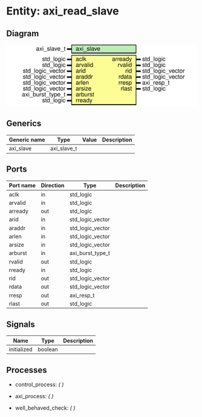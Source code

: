 # Entity: axi_read_slave
## Diagram
![Diagram](axi_read_slave.svg "Diagram")
## Generics
| Generic name | Type        | Value | Description |
| ------------ | ----------- | ----- | ----------- |
| axi_slave    | axi_slave_t |       |             |
## Ports
| Port name | Direction | Type             | Description |
| --------- | --------- | ---------------- | ----------- |
| aclk      | in        | std_logic        |             |
| arvalid   | in        | std_logic        |             |
| arready   | out       | std_logic        |             |
| arid      | in        | std_logic_vector |             |
| araddr    | in        | std_logic_vector |             |
| arlen     | in        | std_logic_vector |             |
| arsize    | in        | std_logic_vector |             |
| arburst   | in        | axi_burst_type_t |             |
| rvalid    | out       | std_logic        |             |
| rready    | in        | std_logic        |             |
| rid       | out       | std_logic_vector |             |
| rdata     | out       | std_logic_vector |             |
| rresp     | out       | axi_resp_t       |             |
| rlast     | out       | std_logic        |             |
## Signals
| Name        | Type    | Description |
| ----------- | ------- | ----------- |
| initialized | boolean |             |
## Processes
- control_process: _(  )_

- axi_process: _(  )_

- well_behaved_check: _(  )_

